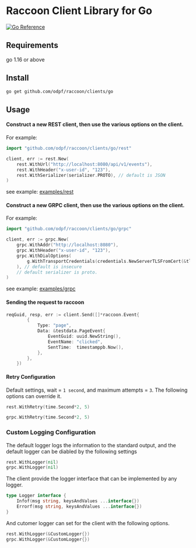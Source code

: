 # Raccoon Client Library for Go #

[![Go Reference](https://pkg.go.dev/badge/google.golang.org/api.svg)](https://pkg.go.dev/google.golang.org/api)

## Requirements
go 1.16 or above

## Install
```bash
go get github.com/odpf/raccoon/clients/go
```
## Usage

#### Construct a new REST client, then use the various options on the client.
For example:
```go
import "github.com/odpf/raccoon/clients/go/rest"
```
```go
client, err := rest.New(
	rest.WithUrl("http://localhost:8080/api/v1/events"),
	rest.WithHeader("x-user-id", "123"),
	rest.WithSerializer(serializer.PROTO), // default is JSON
)
```

see example: [examples/rest](examples/rest/main.go)

#### Construct a new GRPC client, then use the various options on the client.
For example:
```go
import "github.com/odpf/raccoon/clients/go/grpc"
```
```go
client, err := grpc.New(
	grpc.WithAddr("http://localhost:8080"),
	grpc.WithHeader("x-user-id", "123"),
	grpc.WithDialOptions(
		g.WithTransportCredentials(credentials.NewServerTLSFromCert(&tls.Certificate{})),
	), // default is insecure
	// default serializer is proto.
)
```

see example: [examples/grpc](examples/grpc/main.go)

#### Sending the request to raccoon
```go
reqGuid, resp, err := client.Send([]*raccoon.Event{
        {
            Type: "page",
            Data: &testdata.PageEvent{
                EventGuid: uuid.NewString(),
                EventName: "clicked",
                SentTime:  timestamppb.Now(),
            },
        },
    })
```

#### Retry Configuration
Default settings, wait = `1 second`, and maximum attempts = `3`. The following options can override it.

```go
rest.WithRetry(time.Second*2, 5)

grpc.WithRetry(time.Second*2, 5)
```

### Custom Logging Configuration
The default logger logs the information to the standard output,
and the default logger can be diabled by the following settings
```go
rest.WithLogger(nil)
grpc.WithLogger(nil)
```

The client provide the logger interface that can be implemented by any logger.
```go
type Logger interface {
	Infof(msg string, keysAndValues ...interface{})
	Errorf(msg string, keysAndValues ...interface{})
}
```
And cutomer logger can set for the client with the following options.

```go
rest.WithLogger(&CustomLogger{})
grpc.WithLogger(&CustomLogger{})
```
